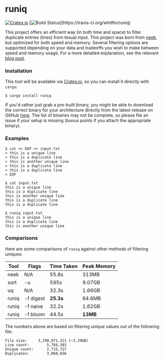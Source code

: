 # runiq
[![Crates.io](https://img.shields.io/crates/v/runiq.svg)](https://crates.io/crates/runiq) [![Build Status](https://img.shields.io/travis/whitfin/runiq.svg?)](https://travis-ci.org/whitfin/runiq)

This project offers an efficient way (in both time and space) to filter duplicate entries (lines) from texual input. This project was born from [neek](https://github.com/whitfin/neek), but optimized for both speed and memory. Several filtering options are supported depending on your data and tradeoffs you wish to make between speed and memory usage. For a more detailed explanation, see the relevant [blog post](https://whitfin.io/filtering-unique-logs-using-rust/).

### Installation

This tool will be available via [Crates.io](https://crates.io/crates/runiq), so you can install it directly with `cargo`:

```shell
$ cargo install runiq
```

If you'd rather just grab a pre-built binary, you might be able to download the correct binary for your architecture directly from the latest release on GitHub [here](https://github.com/whitfin/runiq/releases). The list of binaries may not be complete, so please file an issue if your setup is missing (bonus points if you attach the appropriate binary).

### Examples

```shell
$ cat << EOF >> input.txt
> this is a unique line
> this is a duplicate line
> this is another unique line
> this is a duplicate line
> this is a duplicate line
> EOF

$ cat input.txt
this is a unique line
this is a duplicate line
this is another unique line
this is a duplicate line
this is a duplicate line

$ runiq input.txt
this is a unique line
this is a duplicate line
this is another unique line
```

### Comparisons

Here are some comparisons of `runiq` against other methods of filtering uniques:

| Tool  | Flags     | Time Taken     | Peak Memory     |
|-------|-----------|----------------|-----------------|
| neek  | N/A       | 55.8s          | 313MB           |
| sort  | -u        | 595s           | 9.07GB          |
| uq    | N/A       | 32.3s          | 1.66GB          |
| runiq | -f digest | **25.3s**      | 64.6MB          |
| runiq | -f naive  | 32.2s          | 1.62GB          |
| runiq | -f bloom  | 44.5s          | **13MB**        |

The numbers above are based on filtering unique values out of the following file:

```
File size:     3,290,971,321 (~3.29GB)
Line count:        5,784,383
Unique count:      2,715,727
Duplicates:        3,068,656
```
